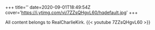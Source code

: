 +++
title=''
date=2020-09-01T18:49:54Z
cover='https://i.ytimg.com/vi/7ZZsQHgvL60/hqdefault.jpg'
+++

All content belongs to RealCharlieKirk.
{{< youtube 7ZZsQHgvL60 >}}
